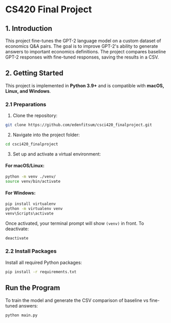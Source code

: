 # CS420 Final Project

## **1. Introduction**

This project fine-tunes the GPT-2 language model on a custom dataset of economics Q&A pairs. The goal is to improve GPT-2's ability to generate answers to important economics definitions. The project compares baseline GPT-2 responses with fine-tuned responses, saving the results in a CSV.

## **2. Getting Started**

This project is implemented in **Python 3.9+** and is compatible with **macOS, Linux, and Windows**.

### **2.1 Preparations**

1. Clone the repository:
```bash
git clone https://github.com/edenfitsum/csci420_finalproject.git
```

2. Navigate into the project folder:
```bash
cd csci420_finalproject
```

3. Set up and activate a virtual environment:

#### For macOS/Linux:
```bash
python -m venv ./venv/
source venv/bin/activate
```

#### For Windows:
```bash
pip install virtualenv
python -m virtualenv venv
venv\Scripts\activate
```

Once activated, your terminal prompt will show `(venv)` in front. To deactivate:
```bash
deactivate
```

### **2.2 Install Packages**

Install all required Python packages:
```bash
pip install -r requirements.txt
```

## **Run the Program**

To train the model and generate the CSV comparison of baseline vs fine-tuned answers:
```bash
python main.py
```
